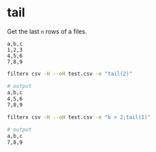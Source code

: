 # tail

Get the last `n` rows of a files.

```csv title="test.csv"
a,b,c
1,2,3
4,5,6
7,8,9
```

```bash title="Example1"
filterx csv -H --oH test.csv -e "tail(2)"

# output
a,b,c
4,5,6
7,8,9
```

```bash title="Example2"
filterx csv -H --oH test.csv -e "b > 2;tail(1)"

# output
a,b,c
7,8,9
```
